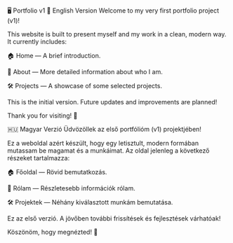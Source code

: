 🖥️ Portfolio v1
🌟 English Version
Welcome to my very first portfolio project (v1)!

This website is built to present myself and my work in a clean, modern way.
It currently includes:

🏠 Home — A brief introduction.

👤 About — More detailed information about who I am.

🛠️ Projects — A showcase of some selected projects.

This is the initial version.
Future updates and improvements are planned!

Thank you for visiting! 🚀

🇭🇺 Magyar Verzió
Üdvözöllek az első portfólióm (v1) projektjében!

Ez a weboldal azért készült, hogy egy letisztult, modern formában mutassam be magamat és a munkáimat.
Az oldal jelenleg a következő részeket tartalmazza:

🏠 Főoldal — Rövid bemutatkozás.

👤 Rólam — Részletesebb információk rólam.

🛠️ Projektek — Néhány kiválasztott munkám bemutatása.

Ez az első verzió.
A jövőben további frissítések és fejlesztések várhatóak!

Köszönöm, hogy megnézted! 🚀

